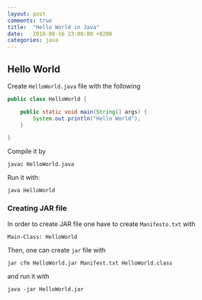 ```yaml
---
layout: post
comments: true
title:  "Hello World in Java"
date:   2018-08-16 23:00:00 +0200
categories: java 
---
```


## Hello World 

Create `HelloWorld.java` file with the following
``` java
public class HelloWorld {

    public static void main(String[] args) {
        System.out.println("Hello World");
    }

}
```
Compile it by 

``` shell
javac HelloWorld.java
```
Run it with:

``` shell
java HelloWorld
```

### Creating JAR file

In order to create JAR file one have to create `Manifesto.txt` with
``` txt
Main-Class: HelloWorld
```
Then, one can create `jar` file with
``` shell
jar cfm HelloWorld.jar Manifest.txt HelloWorld.class
```
and run it with
``` shell
java -jar HelloWorld.jar 
```



